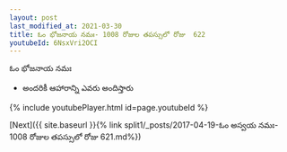 ```yaml
---
layout: post
last_modified_at: 2021-03-30
title: ఓం భోజనాయ నమః- 1008 రోజుల తపస్సులో రోజు  622
youtubeId: 6NsxVri2OCI
---
```

 
 
 ఓం భోజనాయ నమః  
 
 -  అందరికీ ఆహారాన్ని ఎవరు అందిస్తారు 
 
  
 
  
 
 
 
 
 
 


{% include youtubePlayer.html id=page.youtubeId %}
 
[Next]({{ site.baseurl }}{% link  split1/_posts/2017-04-19-ఓం అస్వయ నమః- 1008 రోజుల తపస్సులో రోజు  621.md%})
 
